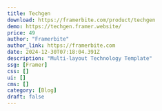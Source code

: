 ```yaml
---
title: Techgen
download: https://framerbite.com/product/techgen
demo: https://techgen.framer.website/
price: 49
author: "Framerbite"
author_link: https://framerbite.com
date: 2024-12-30T07:18:04.391Z
description: "Multi-layout Technology Template"
ssg: [Framer]
css: []
ui: []
cms: []
category: [Blog]
draft: false
---
```

